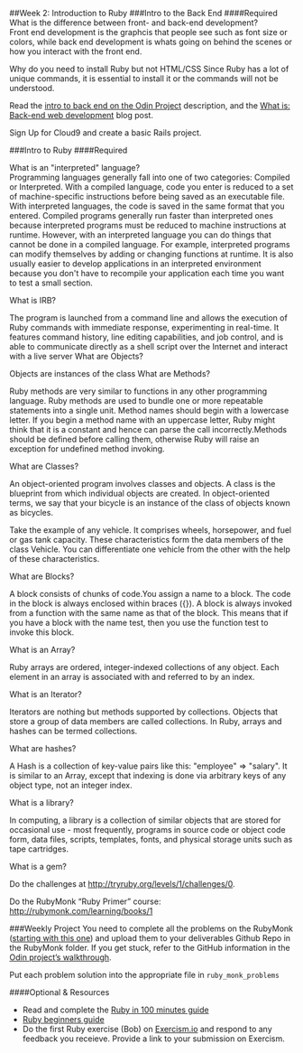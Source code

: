 ##Week 2: Introduction to Ruby
###Intro to the Back End
####Required
What is the difference between front- and back-end development?<br>
Front end development is the graphcis that people see such as font size or colors, while back end development is whats going on behind the scenes or how you interact with the front end. 

Why do you need to install Ruby but not HTML/CSS
Since Ruby has a lot of unique commands, it is essential to install it or the commands will not be understood. 

Read the [intro to back end on the Odin Project](http://www.theodinproject.com/web-development-101/introduction-to-the-back-end) description, and the [What is: Back-end web development](http://blog.generalassemb.ly/what-is-back-end-web-development/) blog post.

Sign Up for Cloud9 and create a basic Rails project.

###Intro to Ruby
####Required

What is an "interpreted" language?<br> Programming languages generally fall into one of two categories: Compiled or Interpreted. With a compiled language, code you enter is reduced to a set of machine-specific instructions before being saved as an executable file. With interpreted languages, the code is saved in the same format that you entered. Compiled programs generally run faster than interpreted ones because interpreted programs must be reduced to machine instructions at runtime. However, with an interpreted language you can do things that cannot be done in a compiled language. For example, interpreted programs can modify themselves by adding or changing functions at runtime. It is also usually easier to develop applications in an interpreted environment because you don't have to recompile your application each time you want to test a small section.

What is IRB?<br>

The program is launched from a command line and allows the execution of Ruby commands with immediate response, experimenting in real-time. It features command history, line editing capabilities, and job control, and is able to communicate directly as a shell script over the Internet and interact with a live server
What are Objects?<br>

Objects are instances of the class
What are Methods?<br>

Ruby methods are very similar to functions in any other programming language. Ruby methods are used to bundle one or more repeatable statements into a single unit. Method names should begin with a lowercase letter. If you begin a method name with an uppercase letter, Ruby might think that it is a constant and hence can parse the call incorrectly.Methods should be defined before calling them, otherwise Ruby will raise an exception for undefined method invoking.

What are Classes?<br>

An object-oriented program involves classes and objects. A class is the blueprint from which individual objects are created. In object-oriented terms, we say that your bicycle is an instance of the class of objects known as bicycles.

Take the example of any vehicle. It comprises wheels, horsepower, and fuel or gas tank capacity. These characteristics form the data members of the class Vehicle. You can differentiate one vehicle from the other with the help of these characteristics.

What are Blocks?<br>

A block consists of chunks of code.You assign a name to a block. The code in the block is always enclosed within braces ({}). A block is always invoked from a function with the same name as that of the block. This means that if you have a block with the name test, then you use the function test to invoke this block.

What is an Array?<br>

Ruby arrays are ordered, integer-indexed collections of any object. Each element in an array is associated with and referred to by an index.

What is an Iterator?<br>

Iterators are nothing but methods supported by collections. Objects that store a group of data members are called collections. In Ruby, arrays and hashes can be termed collections.

What are hashes?<br>

A Hash is a collection of key-value pairs like this: "employee" => "salary". It is similar to an Array, except that indexing is done via arbitrary keys of any object type, not an integer index.

What is a library?<br>

In computing, a library is a collection of similar objects that are stored for occasional use - most frequently, programs in source code or object code form, data files, scripts, templates, fonts, and physical storage units such as tape cartridges.

What is a gem?

Do the challenges at http://tryruby.org/levels/1/challenges/0.

Do the RubyMonk “Ruby Primer” course: http://rubymonk.com/learning/books/1

###Weekly Project
You need to complete all the problems on the RubyMonk ([starting with this one](http://rubymonk.com/learning/books/1-ruby-primer/problems/9-calculator)) and upload them to your deliverables Github Repo in the RubyMonk folder. If you get stuck, refer to the GitHub information in the [Odin project’s walkthrough](http://www.theodinproject.com/web-development-101/html-css).

Put each problem solution into the appropriate file in `ruby_monk_problems`

####Optional & Resources
 - Read and complete the [Ruby in 100 minutes guide](http://tutorials.jumpstartlab.com/projects/ruby\_in\_100_minutes.html)
 - [Ruby beginners guide](https://hackhands.com/beginners-guide-ruby/)
 - Do the first Ruby exercise (Bob) on [Exercism.io](http://exercism.io/) and respond to any
   feedback you receieve.  Provide a link to your submission on
   Exercism.

